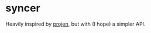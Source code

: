 # syncer

Heavily inspired by [projen](https://github.com/projen/projen), but with (I hope) a simpler API.